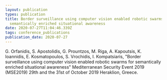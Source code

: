 ```yaml
---
layout: publication
types: publication
title: Border surveillance using computer vision enabled robotic swarms for
  semantically enriched situational awareness
date: 2020-07-27T11:04:46.339Z
tags: conference_publications
publication_date: 2020-07-27
---
```

G. Orfanidis, S. Apostolidis, G. Prountzos, M. Riga, A. Kapoutsis, K. Ioannidis, E. Kosmatopoulos, S. Vrochidis, I. Kompatsiaris, "Border surveillance using computer vision enabled robotic swarms for semantically enriched situational awareness" Mediterranean Security Event 2019 (MSE2019) 29th and the 31st of October 2019 Heraklion, Greece.